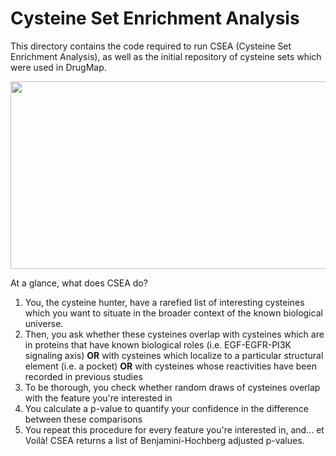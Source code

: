 # Cysteine Set Enrichment Analysis

This directory contains the code required to run CSEA (Cysteine Set Enrichment Analysis), as well as the initial repository of cysteine sets which were used in DrugMap.

<p align="center">
  <img src="https://github.com/bplab-compbio/DrugMap/blob/main/src/images/csea.png" width="1200" height="300">
</p>

At a glance, what does CSEA do?

1. You, the cysteine hunter, have a rarefied list of interesting cysteines which you want to situate in the broader context of the known biological universe.
2. Then, you ask whether these cysteines overlap with cysteines which are in proteins that have known biological roles (i.e. EGF-EGFR-PI3K signaling axis) **OR** with cysteines which localize to a particular structural element (i.e. a pocket) **OR** with cysteines whose reactivities have been recorded in previous studies
3. To be thorough, you check whether random draws of cysteines overlap with the feature you're interested in
4. You calculate a p-value to quantify your confidence in the difference between these comparisons
5. You repeat this procedure for every feature you're interested in, and... et Voilà! CSEA returns a list of Benjamini-Hochberg adjusted p-values.
